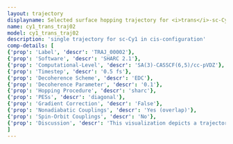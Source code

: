 ```yaml
---
layout: trajectory
displayname: Selected surface hopping trajectory for <i>trans</i>-sc-Cy1
name: cy1_trans_traj02
model: cy1_trans_traj02
description: 'single trajectory for sc-Cy1 in cis-configuration'
comp-details: [
{'prop': 'Label', 'descr': 'TRAJ_00002'},
{'prop': 'Software', 'descr': 'SHARC 2.1'},
{'prop': 'Computational-Level', 'descr': 'SA(3)-CASSCF(6,5)/cc-pVDZ'},
{'prop': 'Timestep', 'descr': '0.5 fs'},
{'prop': 'Decoherence Scheme', 'descr': 'EDC'},
{'prop': 'Decoherence Parameter', 'descr': '0.1'},
{'prop': 'Hopping Procedure', 'descr': 'sharc'},
{'prop': 'PESs', 'descr': 'diagonal'},
{'prop': 'Gradient Correction', 'descr': 'False'},
{'prop': 'Nonadiabatic Couplings', 'descr': 'Yes (overlap)'},
{'prop': 'Spin-Orbit Couplings', 'descr': 'No'},
{'prop': 'Discussion', 'descr': 'This visualization depicts a trajectory of the dye sc-Cy1 in its <i>trans</i>-conformation. It is evident that the molecule remains in the first excited state for 100 fs following photoexcitation.'}
]
---
```

